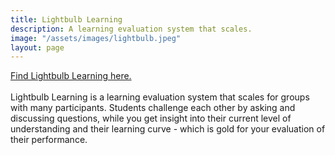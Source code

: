 ```yaml
---
title: Lightbulb Learning
description: A learning evaluation system that scales.
image: "/assets/images/lightbulb.jpeg"
layout: page
---
```


[Find Lightbulb Learning here.](https://lightbulb-learning.io)
<br><br>
Lightbulb Learning is a learning evaluation system that scales for groups with many participants. Students challenge each other by asking and discussing questions, while you get insight into their current level of understanding and their learning curve - which is gold for your evaluation of their performance.